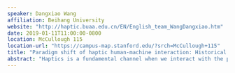 ```yaml
---
speaker: Dangxiao Wang
affiliation: Beihang University
website: "http://haptic.buaa.edu.cn/EN/English_team_WangDangxiao.htm"
date: 2019-01-11T11:00:00-0800
location: McCullough 115
location-url: "https://campus-map.stanford.edu/?srch=McCullough+115"
title: "Paradigm shift of haptic human-machine interaction: Historical perspective and our practice"
abstract: "Haptics is a fundamental channel when we interact with the physical world. However, it is underutilized when human interact with machines such as computers and robots. In this talk, I will start from the biological motivation of studying haptic human-machine interaction (HMI), and then I will introduce the paradigm shift of haptic MRI in the past 30 years, which include desktop haptics in personal computer era, surface haptics in mobile computer era, and wearable haptics in virtual reality era. Specifically I will try to keep a balance on the research performed in our group and in the whole haptics community. Finally I will share my perspective on future research challenges in haptics HMI field."
---
```

